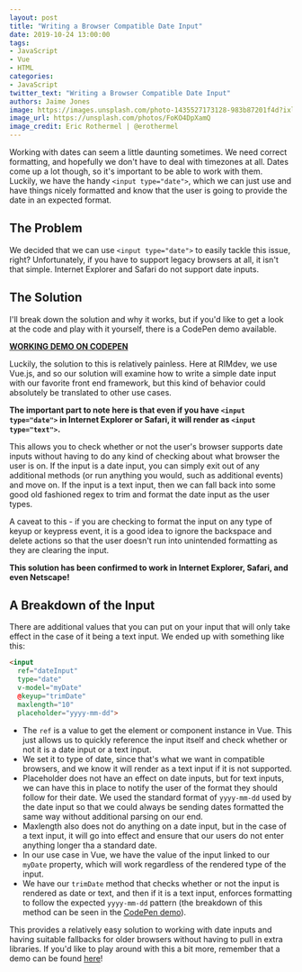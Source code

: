 ```yaml
---
layout: post
title: "Writing a Browser Compatible Date Input"
date: 2019-10-24 13:00:00
tags:
- JavaScript
- Vue
- HTML
categories:
- JavaScript
twitter_text: "Writing a Browser Compatible Date Input"
authors: Jaime Jones
image: https://images.unsplash.com/photo-1435527173128-983b87201f4d?ixlib=rb-1.2.1&ixid=eyJhcHBfaWQiOjEyMDd9&auto=format&fit=crop&w=1347&q=80
image_url: https://unsplash.com/photos/FoKO4DpXamQ
image_credit: Eric Rothermel | @erothermel
---
```


Working with dates can seem a little daunting sometimes. We need correct formatting, and hopefully we don't have to deal with timezones at all. Dates come up a lot though, so it's important to be able to work with them. Luckily, we have the handy `<input type="date">`, which we can just use and have things nicely formatted and know that the user is going to provide the date in an expected format.

## The Problem

We decided that we can use `<input type="date">` to easily tackle this issue, right? Unfortunately, if you have to support legacy browsers at all, it isn't that simple. Internet Explorer and Safari do not support date inputs.

## The Solution

I'll break down the solution and why it works, but if you'd like to get a look at the code and play with it yourself, there is a CodePen demo available.

[**WORKING DEMO ON CODEPEN**](https://codepen.io/jaime-lynn/pen/MWWmrbN)

Luckily, the solution to this is relatively painless. Here at RIMdev, we use Vue.js, and so our solution will examine how to write a simple date input with our favorite front end framework, but this kind of behavior could absolutely be translated to other use cases.

**The important part to note here is that even if you have `<input type="date">` in Internet Explorer or Safari, it will render as `<input type="text">`.**

This allows you to check whether or not the user's browser supports date inputs without having to do any kind of checking about what browser the user is on. If the input is a date input, you can simply exit out of any additional methods (or run anything you would, such as additional events) and move on. If the input is a text input, then we can fall back into some good old fashioned regex to trim and format the date input as the user types.

A caveat to this - if you are checking to format the input on any type of keyup or keypress event, it is a good idea to ignore the backspace and delete actions so that the user doesn't run into unintended formatting as they are clearing the input.

**This solution has been confirmed to work in Internet Explorer, Safari, and even Netscape!**

## A Breakdown of the Input

There are additional values that you can put on your input that will only take effect in the case of it being a text input. We ended up with something like this:

```html
<input
  ref="dateInput"
  type="date"
  v-model="myDate"
  @keyup="trimDate"
  maxlength="10"
  placeholder="yyyy-mm-dd">
```

- The `ref` is a value to get the element or component instance in Vue. This just allows us to quickly reference the input itself and check whether or not it is a date input or a text input.
- We set it to type of date, since that's what we want in compatible browsers, and we know it will render as a text input if it is not supported.
- Placeholder does not have an effect on date inputs, but for text inputs, we can have this in place to notify the user of the format they should follow for their date. We used the standard format of `yyyy-mm-dd` used by the date input so that we could always be sending dates formatted the same way without additional parsing on our end.
- Maxlength also does not do anything on a date input, but in the case of a text input, it will go into effect and ensure that our users do not enter anything longer tha a standard date.
- In our use case in Vue, we have the value of the input linked to our `myDate` property, which will work regardless of the rendered type of the input.
- We have our `trimDate` method that checks whether or not the input is rendered as date or text, and then if it is a text input, enforces formatting to follow the expected `yyyy-mm-dd` pattern (the breakdown of this method can be seen in the [CodePen demo](https://codepen.io/jaime-lynn/pen/MWWmrbN)).

This provides a relatively easy solution to working with date inputs and having suitable fallbacks for older browsers without having to pull in extra libraries. If you'd like to play around with this a bit more, remember that a demo can be found [here](https://codepen.io/jaime-lynn/pen/MWWmrbN)!
